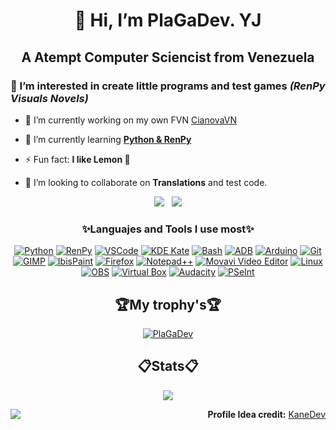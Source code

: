 <h1 align="center">👋 Hi, I’m PlaGaDev. YJ</h1>
<h2 align="center">A Atempt Computer Sciencist from Venezuela</h2>

### 👀 I’m interested in create little **programs** and test games _**(RenPy Visuals Novels)**_
- 🔭 I’m currently working on my own FVN [CianovaVN](https://github.com/plagaplusdev/cianova-fvn)

- 🌱 I’m currently learning <ins>**Python & RenPy**</ins>
- ⚡ Fun fact: **I like Lemon 🍋**
- 💞️ I’m looking to collaborate on **Translations** and test code.

<p align="center">
  <img align="top" src="https://github-readme-stats.vercel.app/api/top-langs/?username=Plagaplusdev&theme=monokai&show_icons=true&hide_border=true&layout=compact" />
  &nbsp;
  <img src="https://github-readme-stats.vercel.app/api?username=Plagaplusdev&theme=monokai&show_icons=true&hide_border=true&count_private=true" />
</p>

<h3 align="center">✨Languajes and Tools I use most✨</h3>

<p align="center">
  <a href="https://python.org"><img src="https://img.shields.io/badge/Python-3776AB?style=flat&logo=python&logoColor=white" alt="Python" /></a>
  <a href="https://renpy.org"><img src="https://img.shields.io/badge/Ren'Py-FF69B4?style=flat&logo=renpy&logoColor=white" alt="RenPy" /></a>
  <a href="https://code.visualstudio.com"><img src="https://img.shields.io/badge/VSCode-007ACC?style=flat&logo=visualstudiocode&logoColor=white" alt="VSCode" /></a>
  <a href="https://kate-editor.org"><img src="https://img.shields.io/badge/Kate-268BD2?style=flat&logo=kde&logoColor=white" alt="KDE Kate" /></a>
  <a href="https://gnu.org/software/bash"><img src="https://img.shields.io/badge/Bash-4EAA25?style=flat&logo=gnubash&logoColor=white" alt="Bash" /></a>
  <a href="https://developer.android.com/studio/command-line/adb"><img src="https://img.shields.io/badge/ADB-3DDC84?style=flat&logo=android&logoColor=white" alt="ADB" /></a>
  <a href="https://arduino.cc"><img src="https://img.shields.io/badge/Arduino-00979D?style=flat&logo=arduino&logoColor=white" alt="Arduino" /></a>
  <a href="https://git-scm.com"><img src="https://img.shields.io/badge/Git-F05032?style=flat&logo=git&logoColor=white" alt="Git" /></a>
  <a href="https://gimp.org"><img src="https://img.shields.io/badge/GIMP-5C5543?style=flat&logo=gimp&logoColor=white" alt="GIMP" /></a>
  <a href="https://ibispaint.com"><img src="https://img.shields.io/badge/IbisPaint-X?style=flat&logo=ibispaint&logoColor=white" alt="IbisPaint" /></a>
  <a href="https://mozilla.org/firefox"><img src="https://img.shields.io/badge/Firefox-FF7139?style=flat&logo=firefoxbrowser&logoColor=white" alt="Firefox" /></a>
  <a href="https://notepad-plus-plus.org"><img src="https://img.shields.io/badge/Notepad++-90E59A?style=flat&logo=notepadplusplus&logoColor=white" alt="Notepad++" /></a>
  <a href="https://movavi.com/video-editor-plus"><img src="https://img.shields.io/badge/Movavi-1F1F1F?style=flat&logo=movavi&logoColor=white" alt="Movavi Video Editor" /></a>
  <a href="https://kernel.org"><img src="https://img.shields.io/badge/Linux-FCC624?style=flat&logo=linux&logoColor=white" alt="Linux" /></a>
  <a href="https://obsproject.com"><img src="https://img.shields.io/badge/OBS-302E31?style=flat&logo=obsstudio&logoColor=white" alt="OBS" /></a>
  <a href="https://virtualbox.org"><img src="https://img.shields.io/badge/VirtualBox-183A61?style=flat&logo=virtualbox&logoColor=white" alt="Virtual Box" /></a>
  <a href="https://audacityteam.org"><img src="https://img.shields.io/badge/Audacity-0000FF?style=flat&logo=audacity&logoColor=white" alt="Audacity" /></a>
  <a href="https://pseint.sourceforge.net"><img src="https://img.shields.io/badge/PSeInt-FF4500?style=flat&logo=pseint&logoColor=white" alt="PSeInt" /></a>
</p>

<h2 align="center">🏆My trophy's🏆</h2>
<p align="center"> <a href="https://github.com/ryo-ma/github-profile-trophy"><img src="https://github-profile-trophy.vercel.app/?username=plagaplusdev&theme=monokai&no-frame=true&margin-w=5" alt="PlaGaDev" /></a> </p>

<h2 align="center">📋Stats📋</h2>
<p align="center"><img src="https://github-readme-streak-stats.herokuapp.com/?user=Plagaplusdev&theme=monokai&hide_border=true" /></p>

<div align="center">
<img align="left" src="https://komarev.com/ghpvc/?username=plagaplusdev" />
<p align="right"><strong>Profile Idea credit:</strong> <a href="https://github.com/betoidk">KaneDev</a></p>
</div>
